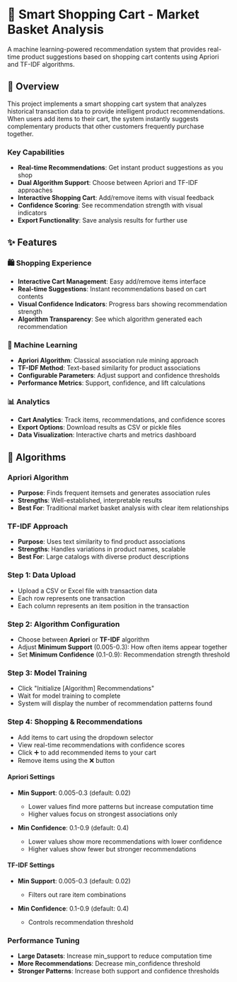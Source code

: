 # 🛒 Smart Shopping Cart - Market Basket Analysis

A machine learning-powered recommendation system that provides real-time product suggestions based on shopping cart contents using Apriori and TF-IDF algorithms.



## 🎯 Overview

This project implements a smart shopping cart system that analyzes historical transaction data to provide intelligent product recommendations. When users add items to their cart, the system instantly suggests complementary products that other customers frequently purchase together.

### Key Capabilities
- **Real-time Recommendations**: Get instant product suggestions as you shop
- **Dual Algorithm Support**: Choose between Apriori and TF-IDF approaches
- **Interactive Shopping Cart**: Add/remove items with visual feedback
- **Confidence Scoring**: See recommendation strength with visual indicators
- **Export Functionality**: Save analysis results for further use

## ✨ Features

### 🛍️ Shopping Experience
- **Interactive Cart Management**: Easy add/remove items interface
- **Real-time Suggestions**: Instant recommendations based on cart contents
- **Visual Confidence Indicators**: Progress bars showing recommendation strength
- **Algorithm Transparency**: See which algorithm generated each recommendation

### 🤖 Machine Learning
- **Apriori Algorithm**: Classical association rule mining approach
- **TF-IDF Method**: Text-based similarity for product associations
- **Configurable Parameters**: Adjust support and confidence thresholds
- **Performance Metrics**: Support, confidence, and lift calculations

### 📊 Analytics
- **Cart Analytics**: Track items, recommendations, and confidence scores
- **Export Options**: Download results as CSV or pickle files
- **Data Visualization**: Interactive charts and metrics dashboard

## 🔬 Algorithms

### Apriori Algorithm
- **Purpose**: Finds frequent itemsets and generates association rules
- **Strengths**: Well-established, interpretable results
- **Best For**: Traditional market basket analysis with clear item relationships

### TF-IDF Approach
- **Purpose**: Uses text similarity to find product associations
- **Strengths**: Handles variations in product names, scalable
- **Best For**: Large catalogs with diverse product descriptions



### Step 1: Data Upload
- Upload a CSV or Excel file with transaction data
- Each row represents one transaction
- Each column represents an item position in the transaction

### Step 2: Algorithm Configuration
- Choose between **Apriori** or **TF-IDF** algorithm
- Adjust **Minimum Support** (0.005-0.3): How often items appear together
- Set **Minimum Confidence** (0.1-0.9): Recommendation strength threshold

### Step 3: Model Training
- Click "Initialize [Algorithm] Recommendations"
- Wait for model training to complete
- System will display the number of recommendation patterns found

### Step 4: Shopping & Recommendations
- Add items to cart using the dropdown selector
- View real-time recommendations with confidence scores
- Click ➕ to add recommended items to your cart
- Remove items using the ❌ button


#### Apriori Settings
- **Min Support**: 0.005-0.3 (default: 0.02)
  - Lower values find more patterns but increase computation time
  - Higher values focus on strongest associations only

- **Min Confidence**: 0.1-0.9 (default: 0.4)
  - Lower values show more recommendations with lower confidence
  - Higher values show fewer but stronger recommendations

#### TF-IDF Settings
- **Min Support**: 0.005-0.3 (default: 0.02)
  - Filters out rare item combinations
  
- **Min Confidence**: 0.1-0.9 (default: 0.4)
  - Controls recommendation threshold

### Performance Tuning
- **Large Datasets**: Increase min_support to reduce computation time
- **More Recommendations**: Decrease min_confidence threshold
- **Stronger Patterns**: Increase both support and confidence thresholds

